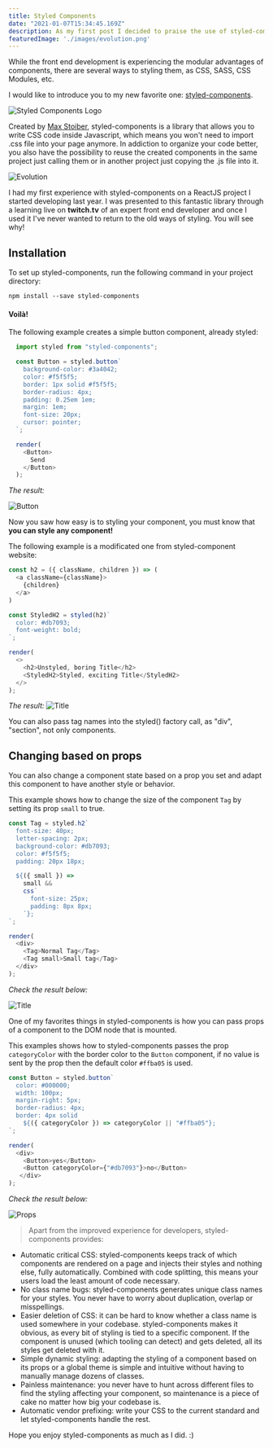 ```yaml
---
title: Styled Components
date: "2021-01-07T15:34:45.169Z"
description: As my first post I decided to praise the use of styled-components library in ReactJS applications and show how your front end projects will become more organized and easy to develop with its use.
featuredImage: './images/evolution.png'
---
```


While the front end development is experiencing the modular advantages of components, there are several ways to styling them, as CSS, SASS, CSS Modules, etc. 

I would like to introduce you to my new favorite one: [styled-components](https://styled-components.com/). 

![Styled Components Logo ](/images/styled-component-logo.png)

Created by [Max Stoiber](https://mxstbr.com), styled-components is a library that allows you to write CSS code inside Javascript, which means you won't need to import .css file into your page anymore. In addiction to organize your code better, you also have the possibility to reuse the created components in the same project just calling them or in another project just copying the .js file into it.

![Evolution](/images/evolution2.png)

I had my first experience with styled-components on a ReactJS project I started developing last year. I was presented to this fantastic library through a learning live on **twitch.tv** of an expert front end developer and once I used it I've never wanted to return to the old ways of styling. You will see why!

## Installation

To set up styled-components, run the following command in your project directory:

```
npm install --save styled-components
```

#### Voilà!

The following example creates a simple button component, already styled:

```js
  import styled from "styled-components";

  const Button = styled.button`
    background-color: #3a4042;
    color: #f5f5f5;
    border: 1px solid #f5f5f5;
    border-radius: 4px;
    padding: 0.25em 1em;
    margin: 1em;
    font-size: 20px;
    cursor: pointer;
  `;

  render(
    <Button> 
      Send
    </Button>
  );
```
*The result:*

![Button](/images/button.png)

Now you saw how easy is to styling your component, you must know that **you can style any component!** 

The following example is a modificated one from styled-component website:

```js
const h2 = ({ className, children }) => (
  <a className={className}>
    {children}
  </a>
)

const StyledH2 = styled(h2)`
  color: #db7093;
  font-weight: bold;
`;

render(
  <>
    <h2>Unstyled, boring Title</h2>
    <StyledH2>Styled, exciting Title</StyledH2>
  </>
);
```
*The result:*
![Title](/images/title.png)

You can also pass tag names into the styled() factory call, as "div", "section", not only components.

## Changing based on props

You can also change a component state based on a prop you set and adapt this component to have another style or behavior. 

This example shows how to change the size of the component `Tag` by setting its prop `small` to true.

```js
const Tag = styled.h2`
  font-size: 40px;
  letter-spacing: 2px;
  background-color: #db7093;
  color: #f5f5f5;
  padding: 20px 18px;

  ${({ small }) =>
    small &&
    css`
      font-size: 25px;
      padding: 8px 8px;
    `};
`;

render(
  <div>
    <Tag>Normal Tag</Tag>
    <Tag small>Small tag</Tag>
  </div>
);
```
*Check the result below:*

![Title](/images/tag.png)

One of my favorites things in styled-components is how you can pass props of a component to the DOM node that is mounted.

This examples shows how to styled-components passes the prop `categoryColor` with the border color to the `Button` component, if no value is sent by the prop then the default color `#ffba05` is used.

```js
const Button = styled.button`
  color: #000000;
  width: 100px; 
  margin-right: 5px;
  border-radius: 4px;
  border: 4px solid
    ${({ categoryColor }) => categoryColor || "#ffba05"};
`;

render(
  <div>
    <Button>yes</Button>
    <Button categoryColor={"#db7093"}>no</Button>
   </div>
);
```
*Check the result below:*

![Props](/images/props.png)

>Apart from the improved experience for developers, styled-components provides:

* Automatic critical CSS: styled-components keeps track of which components are rendered on a page and injects their styles and nothing else, fully automatically. Combined with code splitting, this means your users load the least amount of code necessary.
* No class name bugs: styled-components generates unique class names for your styles. You never have to worry about duplication, overlap or misspellings.
* Easier deletion of CSS: it can be hard to know whether a class name is used somewhere in your codebase. styled-components makes it obvious, as every bit of styling is tied to a specific component. If the component is unused (which tooling can detect) and gets deleted, all its styles get deleted with it.
* Simple dynamic styling: adapting the styling of a component based on its props or a global theme is simple and intuitive without having to manually manage dozens of classes.
* Painless maintenance: you never have to hunt across different files to find the styling affecting your component, so maintenance is a piece of cake no matter how big your codebase is.
* Automatic vendor prefixing: write your CSS to the current standard and let styled-components handle the rest.

Hope you enjoy styled-components as much as I did. :)